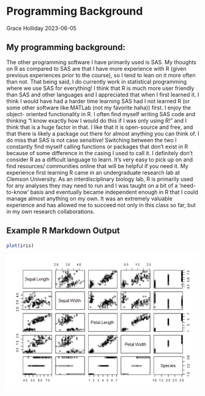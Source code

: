 Programming Background
================
Grace Holliday
2023-06-05

## My programming background:

The other programming software I have primarily used is SAS. My thoughts
on R as compared to SAS are that I have more experience with R (given
previous experiences prior to the course), so I tend to lean on it more
often than not. That being said, I do currently work in statistical
programming where we use SAS for everything! I think that R is much more
user friendly than SAS and other languages and I appreciated that when I
first learned it. I think I would have had a harder time learning SAS
had I not learned R (or some other software like MATLab (not my favorite
haha)) first. I enjoy the object- oriented functionality in R. I often
find myself writing SAS code and thinking “I know exactly how I would do
this if I was only using R!” and I think that is a huge factor in that.
I like that it is open-source and free, and that there is likely a
package out there for almost anything you can think of. I do miss that
SAS is not case sensitive! Switching between the two I constantly find
myself calling functions or packages that don’t exist in R because of
some difference in the casing I used to call it. I definitely don’t
consider R as a difficult language to learn. It’s very easy to pick up
on and find resources/ communities online that will be helpful if you
need it. My experience first learning R came in an undergraduate
research lab at Clemson University. As an interdisciplinary biology lab,
R is primarily used for any analyses they may need to run and I was
taught on a bit of a ‘need-to-know’ basis and eventually became
independent enough in R that I could manage almost anything on my own.
It was an extremely valuable experience and has allowed me to succeed
not only in this class so far, but in my own research collaborations.

## Example R Markdown Output

``` r
plot(iris)
```

![](../images/unnamed-chunk-1-1.png)<!-- -->
